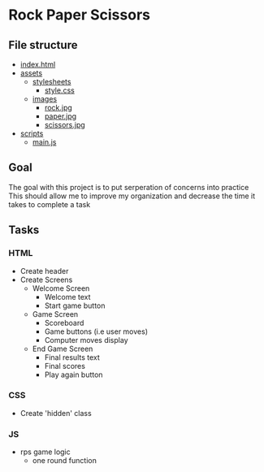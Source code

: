 # Rock Paper Scissors


## File structure
 - [index.html](./index.html)
 - [assets](./assets)
    - [stylesheets](./assets/stylesheets)
        - [style.css](./assets/stylesheets/style.css)
    - [images](./assets/stylesheets/images)
        - [rock.jpg](./assets/stylesheets/images/rock.jpg)
        - [paper.jpg](./assets/stylesheets/images/paper.jpg)
        - [scissors.jpg](./assets/stylesheets/images/scissors.jpg)
 - [scripts](./scripts)
    - [main.js](./scripts/main.js)


## Goal
The goal with this project is to put serperation of concerns into practice
This should allow me to improve my organization and decrease the time it takes to complete a task

## Tasks

### HTML
 - Create header
 - Create Screens
    - Welcome Screen
        - Welcome text
        - Start game button
    - Game Screen
        - Scoreboard
        - Game buttons (i.e user moves)
        - Computer moves display
    - End Game Screen
        - Final results text
        - Final scores
        - Play again button

### CSS
 - Create 'hidden' class 


### JS
  - rps game logic
    - one round function
